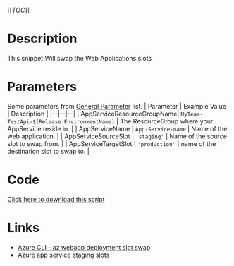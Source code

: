 [[_TOC_]]

# Description

This snippet Will swap the Web Applications slots

# Parameters

Some parameters from [General Parameter](/Azure/Azure-CLI-Snippets) list.
| Parameter | Example Value | Description |
|--|--|--|
| AppServiceResourceGroupName| `MyTeam-TestApi-$(Release.EnvironmentName)` | The ResourceGroup where your AppService reside in. |
| AppServiceName | `App-Service-name` | Name of the web application. |
| AppServiceSourceSlot | `'staging'` | Name of the source slot to swap from.  |
| AppServiceTargetSlot | `'production'` | name of the destination slot to swap to. |

# Code

[Click here to download this script](../../../../src/App-Services/Swap-AppService-Slot.ps1)

# Links

- [Azure CLI - az webapp deployment slot swap](https://docs.microsoft.com/en-us/cli/azure/webapp/deployment/slot?view=azure-cli-latest#az_webapp_deployment_slot_swap)
- [Azure app service staging slots](https://docs.microsoft.com/en-us/azure/app-service/deploy-staging-slots)
